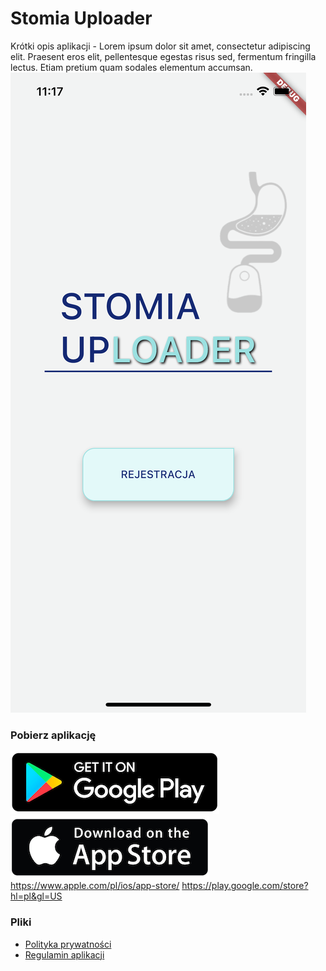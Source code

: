 # Stomia Uploader
Krótki opis aplikacji - Lorem ipsum dolor sit amet, consectetur adipiscing elit. Praesent eros elit, pellentesque egestas risus sed, fermentum fringilla lectus. Etiam pretium quam sodales elementum accumsan.
![alt text](https://github.com/sosnus/stomia-landing/blob/gh-pages/images/screen1.png?raw=true "Logo Title Text 1")

### Pobierz aplikację
[![Google Play](https://github.com/sosnus/stomia-landing/blob/gh-pages/images/download-android.png?raw=true)](https://play.google.com/store?hl=pl&gl=US)
[![App Store](https://github.com/sosnus/stomia-landing/blob/gh-pages/images/download-ios.png?raw=true)](https://www.apple.com/pl/ios/app-store/)
https://www.apple.com/pl/ios/app-store/
https://play.google.com/store?hl=pl&gl=US
### Pliki
* [Polityka prywatności](https://github.com/sosnus/stomia-landing/blob/gh-pages/documents/Stomia-polityka.pdf)
* [Regulamin aplikacji](https://github.com/sosnus/stomia-landing/blob/gh-pages/documents/Stomia-regulamin.pdf)


